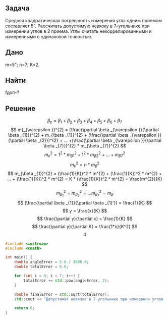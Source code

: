 ## Задача
Средняя квадратическая погрешность измерения угла одним приемом составляет 5”. Рассчитать допустимую невязку в 7–угольнике при измерении углов в 2 приема. Углы считать некоррелированными и измеренными с одинаковой точностью.
## Дано
m=5";
n=7;
K=2.
## Найти
fдоп-?
## Решение

$$
 \beta _{\varepsilon }=\beta _{1} + \beta _{2} + \beta _{3} + \beta _{4} + \beta _{5} + \beta _{6} + \beta _{7}
$$
$$
m{_{\varepsilon }}^{2} = (\frac{\partial \beta _{\varepsilon }}{\partial \beta _{1}})^{2} + m_{\beta _{1}}^{2} + (\frac{\partial \beta _{\varepsilon }}{\partial \beta _{2}})^{2} + ... +(\frac{\partial \beta _{\varepsilon }}{\partial \beta _{7}})^{2} * m_{\beta _{7}}^{2}
$$
$$
m_{\varepsilon }^{2} = 1^{2} * m_{\beta 1}^{2} + 1^{2} * m_{\beta 2}^{2} + ... + m_{\beta 7}^{2}
$$
$$
m_{\varepsilon }^{2} = n * m_{\beta }^{2}
$$
$$
m_{\beta _{1}}^{2} = (\frac{1}{K})^2 * m^{2} + (\frac{1}{K})^2 * m^{2} + ... + (\frac{1}{K})^2 * m^{2} = K * (\frac{1}{K})^2 * m^{2} = \frac{m^{2}}{K}
$$
$$
m_{\beta _{1}}^{2} = m_{\beta _{2}}^{2} = ... m_{\beta _{7}}^{2} = m_{\beta}
$$
$$
(\frac{\partial \beta _{1}}{\partial \beta _{1}'}) = \frac{1}{K}
$$
$$
y = \frac{x}{K}
$$
$$
\frac{\partial y}{\partial x} = \frac{1}{K}
$$
$$
\frac{\partial y}{\partial K} = \frac{1*x}{K^2}
$$
$$
4
$$
```cpp
#include <iostream>
#include <cmath>

int main() {
    double angleError = 5.0 / 3600.0; 
    double totalError = 0.0;

    for (int i = 0; i < 7; i++) {
        totalError += std::pow(angleError, 2);
    }

    double finalError = std::sqrt(totalError);
    std::cout << "Допустимая невязка в 7-угольнике при измерении углов в 2 приема: " << finalError << " радиан" << std::endl;

    return 0;
}
```